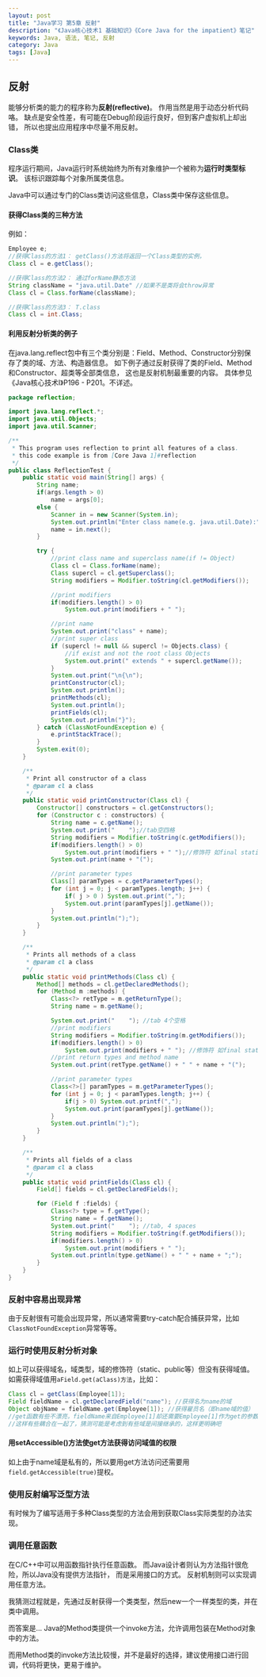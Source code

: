 ```yaml
---
layout: post
title: "Java学习 第5章 反射"
description: "《Java核心技术1 基础知识》《Core Java for the impatient》笔记"
keywords: Java, 语法, 笔记, 反射
category: Java
tags: [Java]
---
```


## 反射
能够分析类的能力的程序称为**反射(reflective)**。
作用当然是用于动态分析代码咯。
缺点是安全性差，有可能在Debug阶段运行良好，但到客户虚拟机上却出错，
所以也提出应用程序中尽量不用反射。

### Class类
程序运行期间，Java运行时系统始终为所有对象维护一个被称为**运行时类型标识**。
该标识跟踪每个对象所属类信息。

Java中可以通过专门的Class类访问这些信息，Class类中保存这些信息。

#### 获得Class类的三种方法
例如：

```java
Employee e;
//获得Class的方法1： getClass()方法将返回一个Class类型的实例，
Class cl = e.getClass();

//获得Class的方法2： 通过forName静态方法
String className = "java.util.Date" //如果不是类将会throw异常
Class cl = Class.forName(className);

//获得Class的方法3： T.class
Class cl = int.Class;
```

#### 利用反射分析类的例子
在java.lang.reflect包中有三个类分别是：Field、Method、Constructor分别保存了类的域、方法、构造器信息。
如下例子通过反射获得了类的Field、Method和Constructor、超类等全部类信息，
这也是反射机制最重要的内容。
具体参见《Java核心技术I》P196 - P201。不详述。

```java
package reflection;

import java.lang.reflect.*;
import java.util.Objects;
import java.util.Scanner;

/**
 * This program uses reflection to print all features of a class.
 * this code example is from [Core Java 1]#reflection
 */
public class ReflectionTest {
    public static void main(String[] args) {
        String name;
        if(args.length > 0)
            name = args[0];
        else {
            Scanner in = new Scanner(System.in);
            System.out.println("Enter class name(e.g. java.util.Date):");
            name = in.next();
        }

        try {
            //print class name and superclass name(if != Object)
            Class cl = Class.forName(name);
            Class supercl = cl.getSuperclass();
            String modifiers = Modifier.toString(cl.getModifiers());

            //print modifiers
            if(modifiers.length() > 0)
                System.out.print(modifiers + " ");

            //print name
            System.out.print("class" + name);
            //print super class
            if (supercl != null && supercl != Objects.class) {
                //if exist and not the root class Objects
                System.out.print(" extends " + supercl.getName());
            }
            System.out.print("\n{\n");
            printConstructor(cl);
            System.out.println();
            printMethods(cl);
            System.out.println();
            printFields(cl);
            System.out.println("}");
        } catch (ClassNotFoundException e) {
            e.printStackTrace();
        }
        System.exit(0);
    }

    /**
     * Print all constructor of a class
     * @param cl a class
     */
    public static void printConstructor(Class cl) {
        Constructor[] constructors = cl.getConstructors();
        for (Constructor c : constructors) {
            String name = c.getName();
            System.out.print("    ");//tab空四格
            String modifiers = Modifier.toString(c.getModifiers());
            if(modifiers.length() > 0)
                System.out.print(modifiers + " ");//修饰符 如final static等
            System.out.print(name + "(");

            //print parameter types
            Class[] paramTypes = c.getParameterTypes();
            for (int j = 0; j < paramTypes.length; j++) {
                if( j > 0 ) System.out.print(",");
                System.out.print(paramTypes[j].getName());
            }
            System.out.println(");");
        }
    }

    /**
     * Prints all methods of a class
     * @param cl a class
     */
    public static void printMethods(Class cl) {
        Method[] methods = cl.getDeclaredMethods();
        for (Method m :methods) {
            Class<?> retType = m.getReturnType();
            String name = m.getName();

            System.out.print("    "); //tab 4个空格
            //print modifiers
            String modifiers = Modifier.toString(m.getModifiers());
            if(modifiers.length() > 0)
                System.out.print(modifiers + " "); //修饰符 如final static等
            //print return types and method name
            System.out.print(retType.getName() + " " + name + "(");

            //print parameter types
            Class<?>[] paramTypes = m.getParameterTypes();
            for (int j = 0; j < paramTypes.length; j++) {
                if(j > 0) System.out.printf(",");
                System.out.print(paramTypes[j].getName());
            }
            System.out.println(");");
        }
    }

    /**
     * Prints all fields of a class
     * @param cl a class
     */
    public static void printFields(Class cl) {
        Field[] fields = cl.getDeclaredFields();

        for (Field f :fields) {
            Class<?> type = f.getType();
            String name = f.getName();
            System.out.print("    "); //tab, 4 spaces
            String modifiers = Modifier.toString(f.getModifiers());
            if(modifiers.length() > 0)
                System.out.print(modifiers + " ");
            System.out.println(type.getName() + " " + name + ";");
        }
    }
}
```

### 反射中容易出现异常
由于反射很有可能会出现异常，所以通常需要try-catch配合捕获异常，比如`ClassNotFoundException`异常等等。

### 运行时使用反射分析对象
如上可以获得域名，域类型，域的修饰符（static、public等）但没有获得域值。
如需获得域值用`aField.get(aClass)方法`，比如：

```java
Class cl = getClass(Employee[1]);
Field fieldName = cl.getDeclaredField("name"); //获得名为name的域
Object objName = fieldName.get(Employee[1]); //获得雇员名（即name域的值）
//get函数有些不漂亮，fieldName来自Employee[1]却还需要Employee[1]作为get的参数
//这样有些耦合在一起了，猜测可能是考虑到有些域是间接继承的，这样更明确吧
```

#### 用setAccessible()方法使get方法获得访问域值的权限
如上由于name域是私有的，所以要用get方法访问还需要用`field.getAccessible(true)`提权。

### 使用反射编写泛型方法
有时候为了编写适用于多种Class类型的方法会用到获取Class实际类型的办法实现。

### 调用任意函数
在C/C++中可以用函数指针执行任意函数。
而Java设计者则认为方法指针很危险，所以Java没有提供方法指针，
而是采用接口的方式。
反射机制则可以实现调用任意方法。

我猜测过程就是，先通过反射获得一个类类型，然后new一个一样类型的类，并在类中调用。

而答案是... Java的Method类提供一个invoke方法，允许调用包装在Method对象中的方法。

而用Method类的invoke方法比较慢，并不是最好的选择，建议使用接口进行回调，代码将更快，更易于维护。

